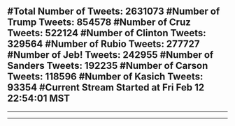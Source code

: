 #Total Number of Tweets: 2631073 
#Number of Trump Tweets: 854578
#Number of Cruz Tweets: 522124
#Number of Clinton Tweets: 329564
#Number of Rubio Tweets: 277727
#Number of Jeb! Tweets: 242955
#Number of Sanders Tweets: 192235
#Number of Carson Tweets: 118596
#Number of Kasich Tweets: 93354
#Current Stream Started at Fri Feb 12 22:54:01 MST
---
---
---
